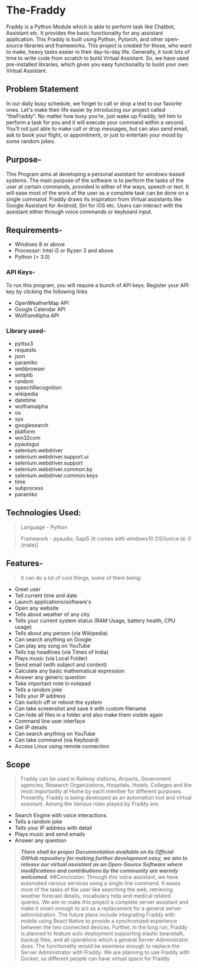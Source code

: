 # The-Fraddy
Fraddy is a Python Module which is able to perform task like Chatbot, Assistant etc. It provides the basic functionality for any assistant application. This Fraddy is built using Python, Pytorch, and other open-source libraries and frameworks.  This project is created for those, who want to make, heavy tasks easier in their day-to-day life. Generally, it took lots of time to write code from scratch to build Virtual Assistant. So, we have used pre-installed libraries, which gives you easy functionality to build your own Virtual Assistant.

## Problem Statement
In our daily busy schedule, we forget to call or drop a text to our favorite ones. Let's make their life easier by introducing our project called “theFraddy”. 
No matter how busy you’re, just wake up Fraddy, tell him to perform a task for you and it will execute your command within a second. You’ll not just able to make call or drop messages, but can also send email, ask to book your flight, or appointment, or just to entertain your mood by some random jokes.

## Purpose-
This Program aims at developing a personal assistant for windows-based systems. The main purpose of the software is to perform the tasks of the user at certain commands, provided in either of the ways, speech or text. It will ease most of the work of the user as a complete task can be done on a single command. Fraddy draws its inspiration from Virtual assistants like Google Assistant for Android, Siri for iOS etc. Users can interact with the assistant either through voice commands or keyboard input.


## Requirements-
-	Windows 8 or above
-	Processor: Intel i3 or Ryzen 3 and above
-	Python (> 3.0)

### API Keys-
To run this program, you will require a bunch of API keys. Register your API key by clicking the following links
-	OpenWeatherMap API
-	Google Calendar API
-	WolframAlpha API
### Library used-
- pyttsx3
-	requests
-	json
-	paramiko
-	webbrowser
-	smtplib
-	random
-	speechRecognition
-	wikipedia
-	datetime
-	wolframalpha
-	os
-	sys
-	googlesearch
-	platform
-	win32com
-	pyautogui
-	selenium.webdriver
-	selenium.webdriver.support.ui 
-	selenium.webdriver.support 
-	selenium.webdriver.common.by
-	selenium.webdriver.common.keys
-	time
-	subprocess
-	paramiko

## Technologies Used:
> Language - Python


> Framework - pyaudio, Sapi5 (it comes with windows10 OS)[voice id: 0 (male)]

## Features-
>It can do a lot of cool things, some of them being:

-	Greet user
-	Tell current time and date
-	Launch applications/software's
-	Open any website
-	Tells about weather of any city
-	Tells your current system status (RAM Usage, battery health, CPU usage)
-	Tells about any person (via Wikipedia)
-	Can search anything on Google
-	Can play any song on YouTube
-	Tells top headlines (via Times of India)
-	Plays music (via Local Folder)
-	Send email (with subject and content)
-	Calculate any basic mathematical expression
-	Answer any generic question
-	Take important note in notepad
-	Tells a random joke
-	Tells your IP address
-	Can switch off or reboot the system
-	Can take screenshot and save it with custom filename
-	Can hide all files in a folder and also make them visible again
-	Command line user interface
-	Get IP details 
-	Can search anything on YouTube
-	Can take command (via Keyboard)
-	Access Linux using remote connection

## Scope
>Fraddy can be used in Railway stations, Airports, Government agencies, Research Organizations, Hospitals, Hotels, Colleges and the most importantly at Home by each member for different purposes.
>Presently, Fraddy is being developed as an automation tool and virtual assistant. Among the Various roles played by Fraddy are: 
- Search Engine with voice interactions 
- Tells a random joke
- Tells your IP address with detail
- Plays music and send emails
- Answer any question
>***There shall be proper Documentation available on its Official GitHub repository for making further development easy, we aim to release our virtual assistant as an Open-Source Software where modifications and contributions by the community are warmly welcomed.***
##Conclusion:
Through this voice assistant, we have automated various services using a single line command. It eases most of the tasks of the user like searching the web, retrieving weather forecast details, vocabulary help and medical related queries. We aim to make this project a complete server assistant and make it smart enough to act as a replacement for a general server administration. The future plans include integrating Fraddy with mobile using React Native to provide a synchronized experience between the two connected devices. Further, in the long run, Fraddy is planned to feature auto deployment supporting elastic beanstalk, backup files, and all operations which a general Server Administrator does. The functionality would be seamless enough to replace the Server Administrator with Fraddy. We are planning to use Fraddy with Docker, so different people can have virtual space for Fraddy
